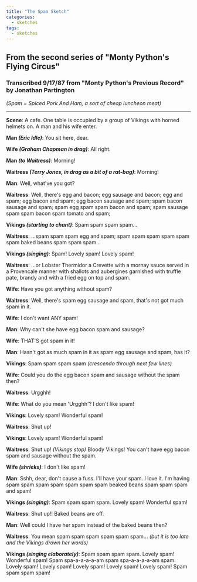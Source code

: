 ```yaml
---
title: "The Spam Sketch"
categories:
  - sketches
tags:
  - sketches
---
```


## From the second series of "Monty Python's Flying Circus"
### Transcribed 9/17/87 from "Monty Python's Previous Record" by Jonathan Partington

_(Spam = Spiced Pork And Ham, a sort of cheap luncheon meat)_

---

**Scene**:	A cafe.  One table is occupied by a group of Vikings with horned helmets on.  A man and his wife enter.
 
**Man _(Eric Idle)_**: You sit here, dear.

**Wife _(Graham Chapman in drag)_**: All right.

**Man _(to Waitress)_**: Morning!

**Waitress _(Terry Jones, in drag as a bit of a rat-bag)_**: Morning!

**Man**:	  Well, what've you got?

**Waitress**: Well, there's egg and bacon; egg sausage and bacon; egg and spam; egg bacon and spam; egg bacon sausage and spam; spam bacon sausage and spam; spam egg spam spam bacon and spam; spam sausage spam spam bacon spam tomato and spam;

**Vikings _(starting to chant)_**: Spam spam spam spam...

**Waitress**: ...spam spam spam egg and spam; spam spam spam spam spam spam baked beans spam spam spam...

**Vikings _(singing)_**:  Spam!  Lovely spam!  Lovely spam!

**Waitress**:  ...or Lobster Thermidor a Crevette with a mornay sauce served in a Provencale manner with shallots and aubergines garnished with truffle pate, brandy and with a fried egg on top and spam.

**Wife**:	  Have you got anything without spam?

**Waitress**: Well, there's spam egg sausage and spam, that's not got much spam in it.

**Wife**:	  I don't want ANY spam!

**Man**:	  Why can't she have egg bacon spam and sausage?

**Wife**:	  THAT'S got spam in it!

**Man**:	  Hasn't got as much spam in it as spam egg sausage and spam, has it?

**Vikings**:  Spam spam spam spam _(crescendo through next few lines)_

**Wife**:	  Could you do the egg bacon spam and sausage without the spam then?

**Waitress**: Urgghh!

**Wife**:	  What do you mean 'Urgghh'? I don't like spam!

**Vikings**:  Lovely spam! Wonderful spam!

**Waitress**: Shut up!

**Vikings**:  Lovely spam! Wonderful spam!

**Waitress**: Shut up!  _(Vikings stop)_ Bloody Vikings!  You can't have egg bacon spam and sausage without the spam.

**Wife _(shrieks)_**: I don't like spam!

**Man**:	  Sshh, dear, don't cause a fuss.  I'll have your spam.  I love it. I'm having spam spam spam spam spam spam spam beaked beans spam spam spam and spam!

**Vikings _(singing)_**:  Spam spam spam spam.  Lovely spam!	Wonderful spam!

**Waitress**: Shut up!! Baked beans are off.

**Man**:	  Well could I have her spam instead of the baked beans then?

**Waitress**: You mean spam spam spam spam spam spam...  _(but it is too late and the Vikings drown her words)_

**Vikings _(singing elaborately)_**:	Spam spam spam spam.  Lovely spam!  Wonderful spam!  Spam spa-a-a-a-a-am spam spa-a-a-a-a-am spam.	Lovely spam! Lovely spam!	Lovely spam!  Lovely spam!  Lovely spam!  Spam spam spam spam!
